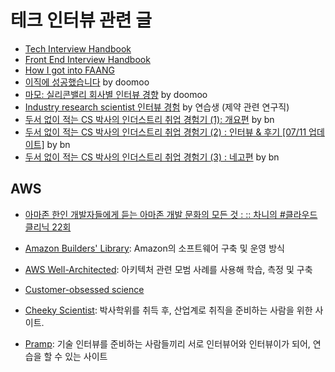 # 테크 인터뷰 관련 글

* [Tech Interview Handbook](https://yangshun.github.io/tech-interview-handbook/)
* [Front End Interview Handbook](https://yangshun.github.io/front-end-interview-handbook/kr/html-questions/)
* [How I got into FAANG](https://www.davidseek.com/faang/)
* [이직에 성공했습니다](https://www.milemoa.com/bbs/board/8277648) by doomoo
* [마모: 실리콘밸리 회사별 인터뷰 경향](https://www.milemoa.com/bbs/board/8286458) by doomoo
* [Industry research scientist 인터뷰 경험](https://www.milemoa.com/bbs/board/8288395) by 연습생 (제약 관련 연구직)
* [두서 없이 적는 CS 박사의 인더스트리 취업 경험기 (1): 개요편](https://www.milemoa.com/bbs/board/6570606)  by bn
* [두서 없이 적는 CS 박사의 인더스트리 취업 경험기 (2) : 인터뷰 & 후기 [07/11 업데이트]](https://www.milemoa.com/bbs/board/6582742) by bn
* [두서 없이 적는 CS 박사의 인더스트리 취업 경험기 (3) : 네고편](https://www.milemoa.com/bbs/board/7001920)
 by bn

## AWS

* [아마존 한인 개발자들에게 듣는 아마존 개발 문화의 모든 것 : :: 차니의 #클라우드클리닉 22회](https://www.youtube.com/watch?v=psl5G5pkSGk)
* [Amazon Builders' Library](https://aws.amazon.com/ko/builders-library/?cards-body.sort-by=item.additionalFields.customSort&cards-body.sort-order=asc): Amazon의 소프트웨어 구축 및 운영 방식
* [AWS Well-Architected](https://aws.amazon.com/ko/architecture/well-architected/?wa-lens-whitepapers.sort-by=item.additionalFields.sortDate&wa-lens-whitepapers.sort-order=desc): 아키텍처 관련 모범 사례를 사용해 학습, 측정 및 구축
* [Customer-obsessed science](https://www.amazon.science/)

* [Cheeky Scientist](https://cheekyscientist.com/career-programs/): 박사학위를 취득 후, 산업계로 취직을 준비하는 사람을 위한 사이트.
* [Pramp](https://www.pramp.com/): 기술 인터뷰를 준비하는 사람들끼리 서로 인터뷰어와 인터뷰이가 되어, 연습을 할 수 있는 사이트

